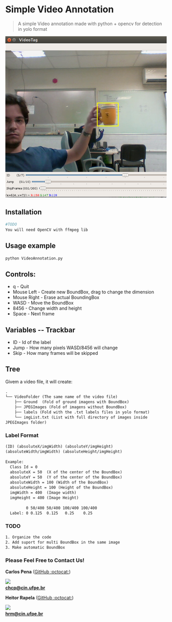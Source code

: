 # Simple Video Annotation

> A simple Video annotation made with python + opencv for detection in yolo format

![](VideoTag.png)

## Installation

```sh
#TODO
You will need OpenCV with ffmpeg lib
```

## Usage example

```sh
python VideoAnnotation.py
```

## Controls:

* q - Quit
* Mouse Left - Create new BoundBox, drag to change the dimension
* Mouse Right - Erase actual BoundingBox
* WASD - Move the BoundBox
* 8456 - Change width and height
* Space - Next frame

## Variables -- Trackbar

* ID - Id of the label
* Jump - How many pixels WASD/8456 will change
* Skip - How many frames will be skipped

## Tree
Givem a video file, it will create:

```
.
└── VideoFolder (The same name of the video file)
    ├── Ground  (Fold of ground imagens with BoundBox)
    ├── JPEGImages (Fold of imagens without BoundBox)
    ├── labels (Fold with the .txt labels files in yolo format)
 	└──	imgList.txt (List with full directory of images inside JPEGImages folder)
```

### Label Format

    (ID) (absoluteX/imgWidth) (absoluteY/imgHeight) (absoluteWidth/imgWidth) (absoluteHeight/imgHeight)

    Example: 
	  Class Id = 0
	  absoluteX = 50  (X of the center of the BoundBox)
	  absoluteY = 50  (Y of the center of the BoundBox)
	  absoluteWidth = 100 (Width of the BoundBox)
	  absoluteHeight = 100 (Height of the BoundBox)
	  imgWidth = 400  (Image width)
	  imgHeight = 400 (Image Height)

	         0 50/400 50/400 100/400 100/400
	  Label: 0 0.125  0.125   0.25    0.25
	

### TODO
	
	1. Organize the code
	2. Add suport for multi BoundBox in the same image
	3. Make automatic BoundBox

### Please Feel Free to Contact Us!

**Carlos Pena** ([GitHub :octocat:](https://github.com/CarlosPena00))
  
![](https://github.com/CarlosPena00.png?size=230)  
**chcp@cin.ufpe.br**

**Heitor Rapela** ([GitHub :octocat:](https://github.com/heitorrapela))
  
![](https://github.com/heitorrapela.png?size=230)  
**hrm@cin.ufpe.br**



